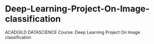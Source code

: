 # Deep-Learning-Project-On-Image-classification
ACADGILD DATASCIENCE Course:  Deep Learning Project On Image classification
